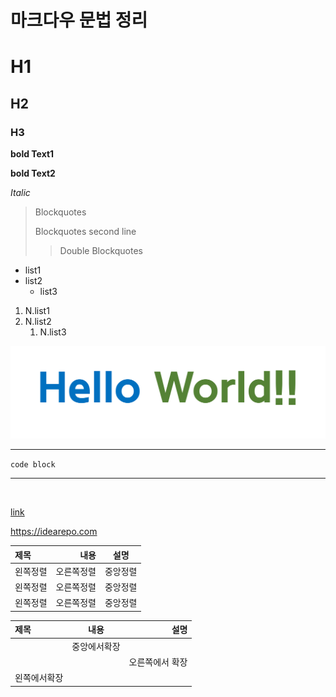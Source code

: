 # 마크다우 문법 정리

# H1
## H2
### H3

**bold Text1**

__bold Text2__

*Italic*

>Blockquotes
>
>Blockquotes second line
>
>>Double Blockquotes

- list1
- list2
    - list3

1. N.list1
2. N.list2
    1. N.list3

![hello world image](https://github.com/Odave0504/BlogPost/blob/main/blog/images/220228_hello-world.png?raw=true)

---

`code block`

---

<br>

[link](https://idearepo.com)

<https://idearepo.com>

|제목|내용|설명|
|:---|---:|:---:|
|왼쪽정렬|오른쪽정렬|중앙정렬|
|왼쪽정렬|오른쪽정렬|중앙정렬|
|왼쪽정렬|오른쪽정렬|중앙정렬|

|제목|내용|설명|
|:---|:---:|---:|
||중앙에서확장||
|||오른쪽에서 확장|
|왼쪽에서확장||
